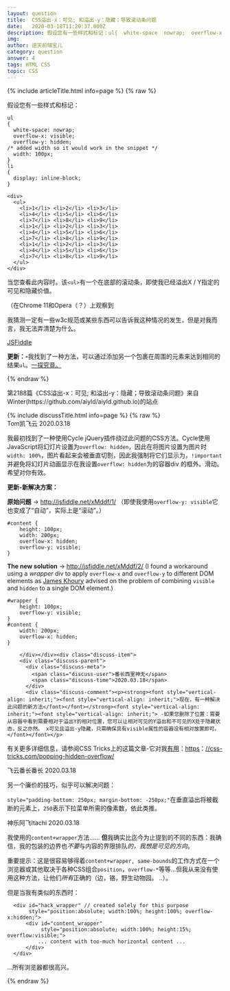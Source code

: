 ```yaml
---
layout: question
title:  CSS溢出-x：可见; 和溢出-y：隐藏；导致滚动条问题
date:   2020-03-18T11:20:37.000Z
description: 假设您有一些样式和标记：ul{  white-space  nowrap;  overflow-x  visible;  overflow...
img: 
author: 逆天前端宝儿
category: question
answer: 4
tags: HTML CSS
topic: CSS
---
```

<div class="article-root">
  <div class="article">
    {% include articleTitle.html info=page %}
    {% raw %}
    <div class="article-content"><p><font style="vertical-align: inherit;"><font style="vertical-align: inherit;">假设您有一些样式和标记：</font></font></p>

<p></p><div class="snippet" data-lang="js" data-hide="false" data-console="false" data-babel="false">
<div class="snippet-code">
<pre class="snippet-code-css lang-css prettyprint-override"><code>ul<font></font>
{<font></font>
  white-space: nowrap;<font></font>
  overflow-x: visible;<font></font>
  overflow-y: hidden;<font></font>
/* added width so it would work in the snippet */<font></font>
  width: 100px; <font></font>
}<font></font>
li<font></font>
{<font></font>
  display: inline-block;<font></font>
}</code></pre>
<pre class="snippet-code-html lang-html prettyprint-override"><code>&lt;div&gt;<font></font>
  &lt;ul&gt;<font></font>
    &lt;li&gt;1&lt;/li&gt; &lt;li&gt;2&lt;/li&gt; &lt;li&gt;3&lt;/li&gt;<font></font>
    &lt;li&gt;4&lt;/li&gt; &lt;li&gt;5&lt;/li&gt; &lt;li&gt;6&lt;/li&gt;<font></font>
    &lt;li&gt;7&lt;/li&gt; &lt;li&gt;8&lt;/li&gt; &lt;li&gt;9&lt;/li&gt;<font></font>
    &lt;li&gt;1&lt;/li&gt; &lt;li&gt;2&lt;/li&gt; &lt;li&gt;3&lt;/li&gt;<font></font>
    &lt;li&gt;4&lt;/li&gt; &lt;li&gt;5&lt;/li&gt; &lt;li&gt;6&lt;/li&gt;<font></font>
    &lt;li&gt;7&lt;/li&gt; &lt;li&gt;8&lt;/li&gt; &lt;li&gt;9&lt;/li&gt;<font></font>
    &lt;li&gt;1&lt;/li&gt; &lt;li&gt;2&lt;/li&gt; &lt;li&gt;3&lt;/li&gt;<font></font>
    &lt;li&gt;4&lt;/li&gt; &lt;li&gt;5&lt;/li&gt; &lt;li&gt;6&lt;/li&gt;<font></font>
    &lt;li&gt;7&lt;/li&gt; &lt;li&gt;8&lt;/li&gt; &lt;li&gt;9&lt;/li&gt;<font></font>
  &lt;/ul&gt;<font></font>
&lt;/div&gt;</code></pre>
</div>
</div>
<p></p>

<p><font style="vertical-align: inherit;"><font style="vertical-align: inherit;">当您查看此内容时。</font><font style="vertical-align: inherit;">该</font></font><code>&lt;ul&gt;</code><font style="vertical-align: inherit;"><font style="vertical-align: inherit;">有一个在底部的滚动条，即使我已经溢出X / Y指定的可见和隐藏价值。</font></font></p>

<p><font style="vertical-align: inherit;"><font style="vertical-align: inherit;">（在Chrome 11和Opera（？）上观察到</font></font></p>

<p><font style="vertical-align: inherit;"><font style="vertical-align: inherit;">我猜测一定有一些w3c规范或某些东西可以告诉我这种情况的发生，但是对我而言，我无法弄清楚为什么。 </font></font></p>

<p><a href="http://jsfiddle.net/3xv6A/" rel="noreferrer"><font style="vertical-align: inherit;"><font style="vertical-align: inherit;">JSFiddle</font></font></a></p>

<p><strong><font style="vertical-align: inherit;"><font style="vertical-align: inherit;">更新：-</font></font></strong><font style="vertical-align: inherit;"><font style="vertical-align: inherit;">我找到了一种方法，可以通过添加另一个包裹在周围的元素来达到相同的结果</font></font><code>ul</code><font style="vertical-align: inherit;"><font style="vertical-align: inherit;">。</font></font><a href="http://jsfiddle.net/3xv6A/9/" rel="noreferrer"><font style="vertical-align: inherit;"><font style="vertical-align: inherit;">一探究竟。</font></font></a></p></div>
    {% endraw %}
  </div>
  <p class="winter_mark">第2188篇《CSS溢出-x：可见; 和溢出-y：隐藏；导致滚动条问题》来自Winter(https://github.com/aiyld/aiyld.github.io)的站点</p>
  <div class="discuss-wrapper">
    {% include discussTitle.html info=page %}
    {% raw %}
    <div class="discuss-item">
        <div class="discuss-parent">
          <div class="discuss-meta">
            <span class="discuss-user">Tom凯飞云</span>
            <span class="discuss-time">2020.03.18</span>
          </div>
          <div class="discuss-comment"><p><font style="vertical-align: inherit;"><font style="vertical-align: inherit;">我最初找到了一种使用Cycle jQuery插件绕过此问题的CSS方法。</font><font style="vertical-align: inherit;">Cycle使用JavaScript将幻灯片设置为</font></font><code>overflow: hidden</code><font style="vertical-align: inherit;"><font style="vertical-align: inherit;">，因此在将图片设置为图片时</font></font><code>width: 100%</code><font style="vertical-align: inherit;"><font style="vertical-align: inherit;">，图片看起来会被垂直切割，因此我强制将它们显示为，</font></font><code>!important</code><font style="vertical-align: inherit;"><font style="vertical-align: inherit;">并避免将幻灯片动画显示在我设置</font></font><code>overflow: hidden</code><font style="vertical-align: inherit;"><font style="vertical-align: inherit;">为的容器div </font><font style="vertical-align: inherit;">的框外</font><font style="vertical-align: inherit;">。滑动。</font><font style="vertical-align: inherit;">希望对你有效。</font></font></p>

<p><strong><font style="vertical-align: inherit;"><font style="vertical-align: inherit;">更新-新解决方案：</font></font></strong></p>

<p><strong><font style="vertical-align: inherit;"><font style="vertical-align: inherit;">原始问题</font></font></strong><font style="vertical-align: inherit;"><font style="vertical-align: inherit;"> -&gt; </font></font><a href="http://jsfiddle.net/xMddf/1/" rel="noreferrer"><font style="vertical-align: inherit;"><font style="vertical-align: inherit;">http://jsfiddle.net/xMddf/1/</font></font></a><font style="vertical-align: inherit;"><font style="vertical-align: inherit;"> 
（即使我使用</font></font><code>overflow-y: visible</code><font style="vertical-align: inherit;"><font style="vertical-align: inherit;">它也变成了“自动”，实际上是“滚动”。）</font></font></p>

<pre class="lang-css prettyprint-override"><code>#content {<font></font>
    height: 100px;<font></font>
    width: 200px;<font></font>
    overflow-x: hidden;<font></font>
    overflow-y: visible;<font></font>
}<font></font>
</code></pre>

<p><strong>The new solution</strong> -&gt; <a href="http://jsfiddle.net/xMddf/2/" rel="noreferrer">http://jsfiddle.net/xMddf/2/</a>
(I found a workaround using a <em>wrapper</em> div to apply <code>overflow-x</code> and <code>overflow-y</code> to different DOM elements as <a href="https://stackoverflow.com/users/684890/james-khoury">James Khoury</a> advised on the problem of combining <code>visible</code> and <code>hidden</code> to a single DOM element.)</p>

<pre class="lang-css prettyprint-override"><code>#wrapper {<font></font>
    height: 100px;<font></font>
    overflow-y: visible;<font></font>
}<font></font>
#content {<font></font>
    width: 200px;<font></font>
    overflow-x: hidden;<font></font>
}<font></font>
</code></pre></div>
        </div></div><div class="discuss-item">
        <div class="discuss-parent">
          <div class="discuss-meta">
            <span class="discuss-user">番长西里神无</span>
            <span class="discuss-time">2020.03.18</span>
          </div>
          <div class="discuss-comment"><p><strong><font style="vertical-align: inherit;"><font style="vertical-align: inherit;">现在，有一种解决此问题的新方法</font></font></strong><font style="vertical-align: inherit;"><font style="vertical-align: inherit;"> -如果您删除了位置：需要从容器中看到需要相对于溢出Y的相对位置，您可以让相对可见的Y溢出和不可见的X处于隐藏状态，反之亦然。 x可见且溢出-y隐藏，只需确保具有visible属性的容器没有相对放置即可。</font></font></p>

<p><font style="vertical-align: inherit;"><font style="vertical-align: inherit;">有关更多详细信息，请参阅CSS Tricks上的这篇文章-它对我</font><a href="https://css-tricks.com/popping-hidden-overflow/" rel="nofollow noreferrer"><font style="vertical-align: inherit;">有用</font></a><font style="vertical-align: inherit;">：</font><a href="https://css-tricks.com/popping-hidden-overflow/" rel="nofollow noreferrer"><font style="vertical-align: inherit;">https</font></a><font style="vertical-align: inherit;">：</font></font><a href="https://css-tricks.com/popping-hidden-overflow/" rel="nofollow noreferrer"><font style="vertical-align: inherit;"><font style="vertical-align: inherit;">//css-tricks.com/popping-hidden-overflow/</font></font></a></p></div>
        </div></div><div class="discuss-item">
        <div class="discuss-parent">
          <div class="discuss-meta">
            <span class="discuss-user">飞云番长番长</span>
            <span class="discuss-time">2020.03.18</span>
          </div>
          <div class="discuss-comment"><p><font style="vertical-align: inherit;"><font style="vertical-align: inherit;">另一个廉价的技巧，似乎可以解决问题：</font></font></p>

<p><code>style="padding-bottom: 250px; margin-bottom: -250px;"</code><font style="vertical-align: inherit;"><font style="vertical-align: inherit;">在垂直溢出将被截断的元素上，</font></font><code>250</code><font style="vertical-align: inherit;"><font style="vertical-align: inherit;">表示下拉菜单所需的像素数，</font><font style="vertical-align: inherit;">依此类推</font><font style="vertical-align: inherit;">。</font></font></p></div>
        </div></div><div class="discuss-item">
        <div class="discuss-parent">
          <div class="discuss-meta">
            <span class="discuss-user">神乐阿飞Itachi</span>
            <span class="discuss-time">2020.03.18</span>
          </div>
          <div class="discuss-comment"><p><font style="vertical-align: inherit;"><font style="vertical-align: inherit;">我使用的</font></font><code>content+wrapper</code><font style="vertical-align: inherit;"><font style="vertical-align: inherit;">方法...... </font></font><strong><font style="vertical-align: inherit;"><font style="vertical-align: inherit;">但</font></font></strong><font style="vertical-align: inherit;"><font style="vertical-align: inherit;">我确实比迄今为止提到的不同的东西：我确信，我的包装的边界也</font></font><em><font style="vertical-align: inherit;"><font style="vertical-align: inherit;">不要</font></font></em><font style="vertical-align: inherit;"><font style="vertical-align: inherit;">与内容的界限排队</font></font><em><font style="vertical-align: inherit;"><font style="vertical-align: inherit;">的，我想是可见的方向</font></font></em><font style="vertical-align: inherit;"><font style="vertical-align: inherit;">。</font></font></p>

<p><font style="vertical-align: inherit;"><font style="vertical-align: inherit;">重要提示：这是很容易够得着</font></font><code>content+wrapper, same-bounds</code><font style="vertical-align: inherit;"><font style="vertical-align: inherit;">的工作方式在一个浏览器或其他取决于各种CSS组合</font></font><code>position</code><font style="vertical-align: inherit;"><font style="vertical-align: inherit;">，</font></font><code>overflow-*</code><font style="vertical-align: inherit;"><font style="vertical-align: inherit;">等等...但我从来没有使用这种方法，让他们</font></font><em><font style="vertical-align: inherit;"><font style="vertical-align: inherit;">所有</font></font></em><font style="vertical-align: inherit;"><font style="vertical-align: inherit;">正确的（边，铬，野生动物园。 ..）。</font></font></p>

<p><font style="vertical-align: inherit;"><font style="vertical-align: inherit;">但是当我有类似的东西时：</font></font></p>

<pre><code>  &lt;div id="hack_wrapper" // created solely for this purpose<font></font>
       style="position:absolute; width:100%; height:100%; overflow-x:hidden;"&gt;<font></font>
      &lt;div id="content_wrapper"<font></font>
           style="position:absolute; width:100%; height:15%; overflow:visible;"&gt;         <font></font>
          ... content with too-much horizontal content ... <font></font>
      &lt;/div&gt;<font></font>
  &lt;/div&gt;<font></font>
</code></pre>

<p><font style="vertical-align: inherit;"><font style="vertical-align: inherit;">...所有浏览器都很高兴。</font></font></p></div>
        </div></div>
    {% endraw %}
  </div>
<div>
